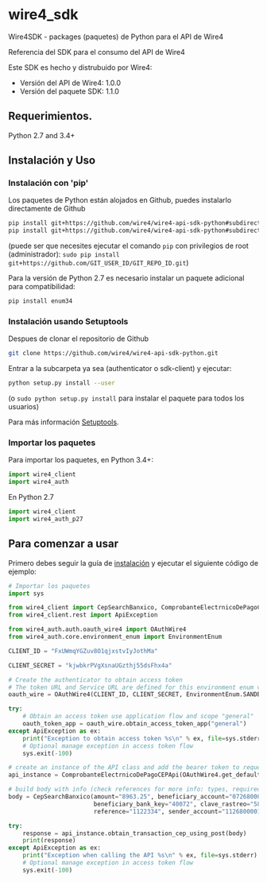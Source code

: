 # wire4_sdk

Wire4SDK - packages (paquetes) de Python para el API de Wire4

Referencia del SDK para el consumo del API de Wire4

Este SDK es hecho y distrubuido por Wire4:

- Versión del API de Wire4: 1.0.0
- Versión del paquete SDK: 1.1.0

## Requerimientos.

Python 2.7 and 3.4+

## <a name="installation"></a>Instalación y Uso
### Instalación con 'pip'

Los paquetes de Python están alojados en Github, puedes instalarlo directamente de Github

```sh
pip install git+https://github.com/wire4/wire4-api-sdk-python#subdirectory=sdk-client
pip install git+https://github.com/wire4/wire4-api-sdk-python#subdirectory=authenticator
```
(puede ser que necesites ejecutar el comando `pip` con privilegios de root (administrador): `sudo pip install git+https://github.com/GIT_USER_ID/GIT_REPO_ID.git`)

Para la versión de Python 2.7 es necesario instalar un paquete adicional para compatibilidad: 

```sh
pip install enum34
```

### Instalación usando Setuptools

Despues de clonar el repositorio de Github

```sh
git clone https://github.com/wire4/wire4-api-sdk-python.git
```

Entrar a la subcarpeta ya sea (authenticator o sdk-client) y ejecutar:

```sh
python setup.py install --user
```
(o `sudo python setup.py install` para instalar el paquete para todos los usuarios)

Para más información [Setuptools](http://pypi.python.org/pypi/setuptools).

### Importar los paquetes

Para importar los paquetes, en Python 3.4+:
```python
import wire4_client
import wire4_auth 
```

En Python 2.7

```python
import wire4_client
import wire4_auth_p27 
```


## Para comenzar a usar

Primero debes seguir la guía de [instalación](#installation) y ejecutar el siguiente código de ejemplo:
```python
# Importar los paquetes
import sys

from wire4_client import CepSearchBanxico, ComprobanteElectrnicoDePagoCEPApi, CepResponse
from wire4_client.rest import ApiException

from wire4_auth.auth.oauth_wire4 import OAuthWire4
from wire4_auth.core.environment_enum import EnvironmentEnum

CLIENT_ID = "FxUWmqYGZuv8O1qjxstvIyJothMa"

CLIENT_SECRET = "kjwbkrPVgXsnaUGzthj55dsFhx4a"

# Create the authenticator to obtain access token
# The token URL and Service URL are defined for this environment enum value.
oauth_wire = OAuthWire4(CLIENT_ID, CLIENT_SECRET, EnvironmentEnum.SANDBOX)

try:
    # Obtain an access token use application flow and scope "general"
    oauth_token_app = oauth_wire.obtain_access_token_app("general")
except ApiException as ex:
    print("Exception to obtain access token %s\n" % ex, file=sys.stderr)
    # Optional manage exception in access token flow
    sys.exit(-100)

# create an instance of the API class and add the bearer token to request
api_instance = ComprobanteElectrnicoDePagoCEPApi(OAuthWire4.get_default_api_client(oauth_token_app))

# build body with info (check references for more info: types, required fields, etc.)
body = CepSearchBanxico(amount="8963.25", beneficiary_account="072680004657656853",
                        beneficiary_bank_key="40072", clave_rastreo="58735618", operation_date="05-12-2018",
                        reference="1122334", sender_account="112680000156896531", sender_bank_key="40112")

try:
    response = api_instance.obtain_transaction_cep_using_post(body)
    print(response)
except ApiException as ex:
    print("Exception when calling the API %s\n" % ex, file=sys.stderr)
    # Optional manage exception in access token flow
    sys.exit(-100)
```


